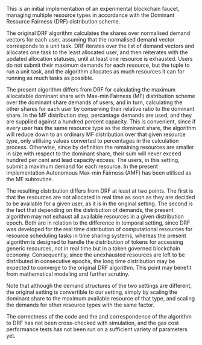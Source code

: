 ﻿This is an initial implementation of an experimental blockchain faucet, managing multiple resource types in accordance with the Dominant Resource Fairness (DRF) distribution scheme.

The original DRF algorithm calculates the shares over normalised demand vectors for each user, assuming that the normalised demand vector corresponds to a unit task. DRF iterates over the list of demand vectors and allocates one task to the least allocated user, and then reiterates with the updated allocation statuses, until at least one resource is exhausted. Users do not submit their maximum demands for each resource, but the tuple to run a unit task, and the algorithm allocates as much resources it can for running as much tasks as possible.

The present algorithm differs from DRF for calculating the maximum allocatable dominant share with Max-min Fairness (MF) distribution scheme over the dominant share demands of users, and in turn, calculating the other shares for each user by conserving their relative ratio to the dominant share. In the MF distribution step, percantage demands are used, and they are supplied against a hundred percent capacity. This is convenient, since if every user has the same resource type as the dominant share, the algorithm will reduce down to an ordinary MF distribution over that given resource type, only utilising values converted to percentages in the calculation process. Otherwise, since by definition the remaining resources are smaller in size with respect to the dominant share, their sum will never exceed hundred per cent and lead capacity excess. The users, in this setting, submit a maximum demand for each resource. In the present implementation Autonomous Max-min Fairness (AMF) has been utilised as the MF subroutine.

The resulting distribution differs from DRF at least at two points. The first is that the resources are not allocated in real time as soon as they are decided to be available for a given user, as it is in the original setting. The second is the fact that depending on the distribution of demands, the present algorithm may not exhaust all available resources in a given distribution epoch. Both are in relation to the difference in temporal setting, since DRF was developed for the real time distribution of computational resources for resource scheduling tasks in time sharing systems, whereas the present algorithm is designed to handle the distribution of tokens for accessing generic resources, not in real time but in a token governed blockchain economy. Consequently, since the unexhausted resources are left to be distributed in consecutive epochs, the long time distribution may be expected to converge to the original DRF algorithm. This point may benefit from mathematical modeling and further scrutiny.

Note that although the demand structures of the two settings are different, the original setting is convertible to our setting, simply by scaling the dominant share to the maximum available resource of that type, and scaling the demands for other resource types with the same factor.

The correctness of the code and the and correspondence of the algorithm to DRF has not been cross-checked with simulation, and the gas cost performance tests has not been run on a sufficient variety of parameters yet.
